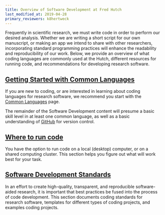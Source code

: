 ```yaml
---
title: Overview of Software Development at Fred Hutch
last_modified_at: 2019-04-28
primary_reviewers: k8hertweck
---
```



Frequently in scientific research, we must write code in order to perform our desired analysis. Whether we are writing a short script for our own manuscript, or making an app we intend to share with other researchers, incorporating standard programming practices will enhance the readability and reproducibility of our work. Below, we provide an overview of what coding languages are commonly used at the Hutch, different resources for running code, and recommendations for developing research software.  

## [Getting Started with Common Languages](/scicomputing/software_languages/)

If you are new to coding, or are interested in learning about coding languages for research software, we recommend you start with the [Common Languages](/scicomputing/software_languages/) page.

The remainder of the Software Development content will presume a basic skill level in at least one common language, as well as a basic understanding of [GitHub](/scicomputing/software_managecode/) for version control.

## [Where to run code](/scicomputing/software_running/)

You have the option to run code on a local (desktop) computer, or on a shared computing cluster. This section helps you figure out what will work best for your task.

## [Software Development Standards](/scicomputing/software_standards/)

In an effort to create high-quality, transparent, and reproducible software-aided research, it is important that best practices be fused into the process of code development. This section documents coding standards for research software, templates for different types of coding projects, and examples coding projects.
